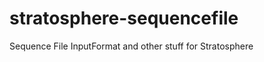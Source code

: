 stratosphere-sequencefile
=========================

Sequence File InputFormat and other stuff for Stratosphere
